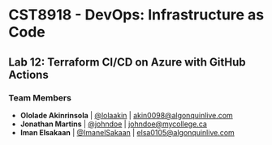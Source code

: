 # CST8918 - DevOps: Infrastructure as Code
## Lab 12: Terraform CI/CD on Azure with GitHub Actions
### Team Members
- **Ololade Akinrinsola** | [@lolaakin](https://github.com/lolaakin) | akin0098@algonquinlive.com
- **Jonathan Martins** | [@johndoe](https://github.com/dejalltime) | johndoe@mycollege.ca
- **Iman Elsakaan** | [@ImanelSakaan](https://github.com/ImanelSakaan) | elsa0105@algonquinlive.com


